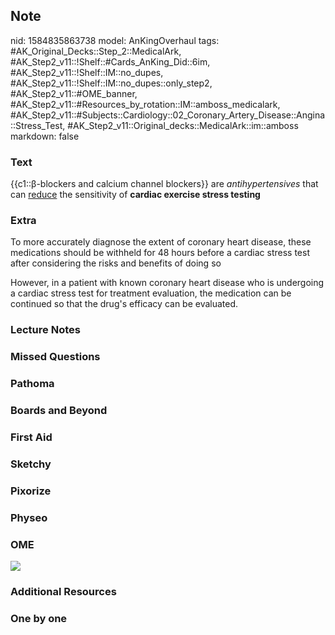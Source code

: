 ## Note
nid: 1584835863738
model: AnKingOverhaul
tags: #AK_Original_Decks::Step_2::MedicalArk, #AK_Step2_v11::!Shelf::#Cards_AnKing_Did::6im, #AK_Step2_v11::!Shelf::IM::no_dupes, #AK_Step2_v11::!Shelf::IM::no_dupes::only_step2, #AK_Step2_v11::#OME_banner, #AK_Step2_v11::#Resources_by_rotation::IM::amboss_medicalark, #AK_Step2_v11::#Subjects::Cardiology::02_Coronary_Artery_Disease::Angina::Stress_Test, #AK_Step2_v11::Original_decks::MedicalArk::im::amboss
markdown: false

### Text
{{c1::β-blockers and calcium channel blockers}} are
<i>antihypertensives</i> that can <u>reduce</u> the sensitivity of
<b>cardiac exercise stress testing</b>

### Extra
To more accurately diagnose the extent of coronary heart disease,
these medications should be withheld for 48 hours before a cardiac
stress test after considering the risks and benefits of doing so
<div>
  However, in a patient with known coronary heart disease who is
  undergoing a cardiac stress test for treatment evaluation, the
  medication can be continued so that the drug's efficacy can be
  evaluated.
</div>

### Lecture Notes


### Missed Questions


### Pathoma


### Boards and Beyond


### First Aid


### Sketchy


### Pixorize


### Physeo


### OME
<div class="ome-widget">
  <a href="https://onlinemeded.org?ref=anki"><img src=
  "_OME_AnkiFlashcards_General_7.png"></a>
</div>

### Additional Resources


### One by one

